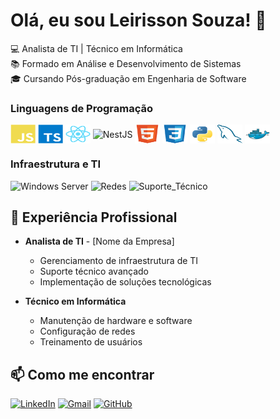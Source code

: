 # Olá, eu sou Leirisson Souza! 👋

💻 Analista de TI | Técnico em Informática  
📚 Formado em Análise e Desenvolvimento de Sistemas  
🎓 Cursando Pós-graduação em Engenharia de Software  

### Linguagens de Programação
<div style="display: inline-block;">
  <img align="center" alt="JavaScript" height="30" width="40" src="https://raw.githubusercontent.com/devicons/devicon/master/icons/javascript/javascript-plain.svg ">
  <img align="center" alt="TypeScript" height="30" width="40" src="https://raw.githubusercontent.com/devicons/devicon/master/icons/typescript/typescript-plain.svg ">
  <img align="center" alt="React" height="30" width="40" src="https://raw.githubusercontent.com/devicons/devicon/master/icons/react/react-original.svg ">
  <img align="center" alt="NestJS" height="30" width="40" src="https://nestjs.com/img/logo-small.svg ">
  <img align="center" alt="HTML5" height="30" width="40" src="https://raw.githubusercontent.com/devicons/devicon/master/icons/html5/html5-original.svg ">
  <img align="center" alt="CSS3" height="30" width="40" src="https://raw.githubusercontent.com/devicons/devicon/master/icons/css3/css3-original.svg ">
  <img align="center" alt="Python" height="30" width="40" src="https://raw.githubusercontent.com/devicons/devicon/master/icons/python/python-original.svg ">
  <img align="center" alt="MySQL" height="30" width="40" src="https://raw.githubusercontent.com/devicons/devicon/master/icons/mysql/mysql-original.svg ">
  <img align="center" alt="Docker" height="30" width="40" src="https://raw.githubusercontent.com/devicons/devicon/master/icons/docker/docker-original.svg ">
</div>

### Infraestrutura e TI
![Windows Server](https://img.shields.io/badge/Windows_Server-0078D6?style=for-the-badge&logo=windows&logoColor=white)
![Redes](https://img.shields.io/badge/Redes-Information_Technology-blue)
![Suporte_Técnico](https://img.shields.io/badge/Suporte_Técnico-Expertise-orange)

## 💼 Experiência Profissional
- **Analista de TI** - [Nome da Empresa]  
  - Gerenciamento de infraestrutura de TI  
  - Suporte técnico avançado  
  - Implementação de soluções tecnológicas  

- **Técnico em Informática**  
  - Manutenção de hardware e software  
  - Configuração de redes  
  - Treinamento de usuários  

## 📫 Como me encontrar
[![LinkedIn](https://img.shields.io/badge/LinkedIn-0077B5?style=for-the-badge&logo=linkedin&logoColor=white)]([https://linkedin.com/in/seu-linkedin](https://www.linkedin.com/in/leirisson-souza-dos-santos-00a89720b/))
[![Gmail](https://img.shields.io/badge/Gmail-D14836?style=for-the-badge&logo=gmail&logoColor=white)](mailto:leirissonsouza99@gmail.com)
[![GitHub](https://img.shields.io/badge/GitHub-100000?style=for-the-badge&logo=github&logoColor=white)](https://github.com/leirisson)
